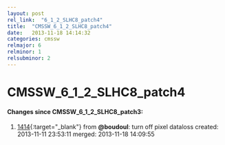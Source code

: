 ```yaml
---
layout: post
rel_link:  "6_1_2_SLHC8_patch4"
title:  "CMSSW_6_1_2_SLHC8_patch4"
date:   2013-11-18 14:14:32
categories: cmssw
relmajor: 6
relminor: 1
relsubminor: 2
---
```


# CMSSW_6_1_2_SLHC8_patch4
#### Changes since CMSSW_6_1_2_SLHC8_patch3:

1. [1414](http://github.com/cms-sw/cmssw/pull/1414){:target="_blank"}  from **@boudoul**: turn off pixel dataloss created: 2013-11-11 23:53:11 merged: 2013-11-18 14:09:55
